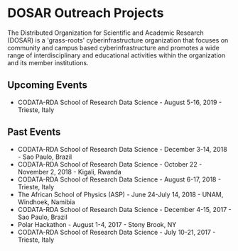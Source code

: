 # DOSAR Outreach Projects

The Distributed Organization for Scientific and Academic Research (DOSAR) is a 'grass-roots' cyberinfrastructure organization that focuses on community and campus based cyberinfrastructure and promotes a wide range of interdisciplinary and educational activities within the organization and its member institutions.

## Upcoming Events
   * CODATA-RDA School of Research Data Science - August 5-16, 2019 - Trieste, Italy

## Past Events
   * CODATA-RDA School of Research Data Science - December 3-14, 2018 - Sao Paulo, Brazil
   * CODATA-RDA School of Research Data Science - October 22 - November 2, 2018 - Kigali, Rwanda
   * CODATA-RDA School of Research Data Science - August 6-17, 2018 - Trieste, Italy
   * The African School of Physics (ASP) - June 24-July 14, 2018 - UNAM, Windhoek, Namibia
   * CODATA-RDA School of Research Data Science - December 4-15, 2017 - Sao Paulo, Brazil
   * Polar Hackathon - August 1-4, 2017 - Stony Brook, NY
   * CODATA-RDA School of Research Data Science - July 10-21, 2017 - Trieste, Italy
